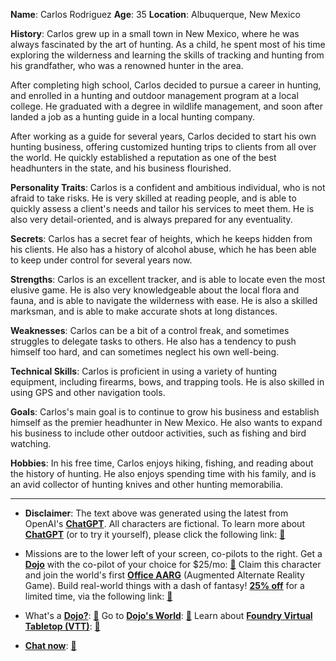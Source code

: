 **Name**: Carlos Rodriguez
**Age**: 35
**Location**: Albuquerque, New Mexico

**History**:
Carlos grew up in a small town in New Mexico, where he was always fascinated by the art of hunting. As a child, he spent most of his time exploring the wilderness and learning the skills of tracking and hunting from his grandfather, who was a renowned hunter in the area.

After completing high school, Carlos decided to pursue a career in hunting, and enrolled in a hunting and outdoor management program at a local college. He graduated with a degree in wildlife management, and soon after landed a job as a hunting guide in a local hunting company.

After working as a guide for several years, Carlos decided to start his own hunting business, offering customized hunting trips to clients from all over the world. He quickly established a reputation as one of the best headhunters in the state, and his business flourished.

**Personality Traits**:
Carlos is a confident and ambitious individual, who is not afraid to take risks. He is very skilled at reading people, and is able to quickly assess a client's needs and tailor his services to meet them. He is also very detail-oriented, and is always prepared for any eventuality.

**Secrets**:
Carlos has a secret fear of heights, which he keeps hidden from his clients. He also has a history of alcohol abuse, which he has been able to keep under control for several years now.

**Strengths**:
Carlos is an excellent tracker, and is able to locate even the most elusive game. He is also very knowledgeable about the local flora and fauna, and is able to navigate the wilderness with ease. He is also a skilled marksman, and is able to make accurate shots at long distances.

**Weaknesses**:
Carlos can be a bit of a control freak, and sometimes struggles to delegate tasks to others. He also has a tendency to push himself too hard, and can sometimes neglect his own well-being.

**Technical Skills**:
Carlos is proficient in using a variety of hunting equipment, including firearms, bows, and trapping tools. He is also skilled in using GPS and other navigation tools.

**Goals**:
Carlos's main goal is to continue to grow his business and establish himself as the premier headhunter in New Mexico. He also wants to expand his business to include other outdoor activities, such as fishing and bird watching.

**Hobbies**:
In his free time, Carlos enjoys hiking, fishing, and reading about the history of hunting. He also enjoys spending time with his family, and is an avid collector of hunting knives and other hunting memorabilia.
 

---
* **Disclaimer**: The text above was generated using the latest from OpenAI's [**ChatGPT**](https://openai.com/blog/chatgpt/).  All characters are fictional.  To learn more about [**ChatGPT**](https://openai.com/blog/chatgpt/) (or to try it yourself), please click the following link: [:closed_book:](https://openai.com/blog/chatgpt/)

* Missions are to the lower left of your screen, co-pilots to the right. Get a [**Dojo**](https://workmates.live/marketplace) with the co-pilot of your choice for $25/mo: [:green_book:](https://workmates.live/marketplace) Claim this character and join the world's first [**Office AARG**](https://dojos.world) (Augmented Alternate Reality Game). Build real-world things with a dash of fantasy! [**25% off**](https://blog.workmates.live/deal-on-a-dojo) for a limited time, via the following link: [:green_book:](https://blog.workmates.live/deal-on-a-dojo) 

* What's a [**Dojo?**](https://workdojos.com): [:blue_book:](https://workdojos.com)  Go to [**Dojo's World**](https://dojos.world): [:blue_book:](https://dojos.world)  Learn about [**Foundry Virtual Tabletop (VTT)**](https://foundryvtt.com): [:closed_book:](https://foundryvtt.com/)

* [**Chat now**](https://chat.workmates.live/channel/support): [:ledger:](https://chat.workmates.live/channel/support)